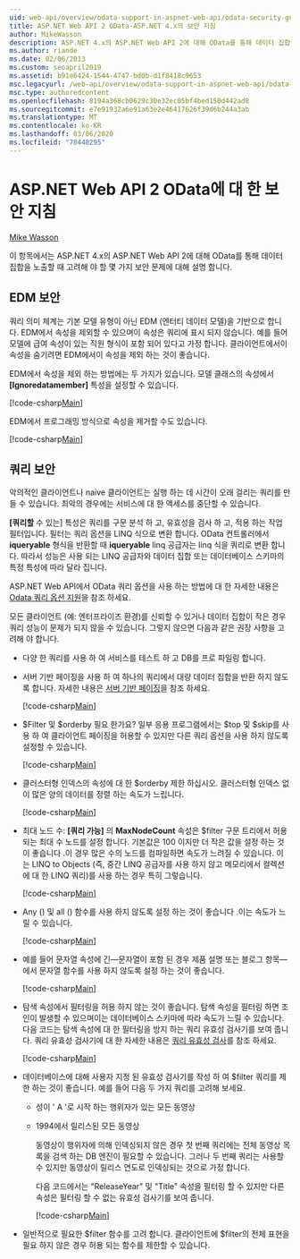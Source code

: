 ```yaml
---
uid: web-api/overview/odata-support-in-aspnet-web-api/odata-security-guidance
title: ASP.NET Web API 2 OData-ASP.NET 4.x의 보안 지침
author: MikeWasson
description: ASP.NET 4.x의 ASP.NET Web API 2에 대해 OData를 통해 데이터 집합을 노출할 때 고려해 야 하는 보안 문제에 대해 설명 합니다.
ms.author: riande
ms.date: 02/06/2013
ms.custom: seoapril2019
ms.assetid: b91e6424-1544-4747-bd0b-d1f8418c9653
msc.legacyurl: /web-api/overview/odata-support-in-aspnet-web-api/odata-security-guidance
msc.type: authoredcontent
ms.openlocfilehash: 8194a368cb0629c30e32ec05bf4bed150d442ad8
ms.sourcegitcommit: e7e91932a6e91a63e2e46417626f39d6b244a3ab
ms.translationtype: MT
ms.contentlocale: ko-KR
ms.lasthandoff: 03/06/2020
ms.locfileid: "78448295"
---
```

# <a name="security-guidance-for-aspnet-web-api-2-odata"></a>ASP.NET Web API 2 OData에 대 한 보안 지침

[Mike Wasson](https://github.com/MikeWasson)

이 항목에서는 ASP.NET 4.x의 ASP.NET Web API 2에 대해 OData를 통해 데이터 집합을 노출할 때 고려해 야 할 몇 가지 보안 문제에 대해 설명 합니다.

## <a name="edm-security"></a>EDM 보안

쿼리 의미 체계는 기본 모델 유형이 아닌 EDM (엔터티 데이터 모델)을 기반으로 합니다. EDM에서 속성을 제외할 수 있으며이 속성은 쿼리에 표시 되지 않습니다. 예를 들어 모델에 급여 속성이 있는 직원 형식이 포함 되어 있다고 가정 합니다. 클라이언트에서이 속성을 숨기려면 EDM에서이 속성을 제외 하는 것이 좋습니다.

EDM에서 속성을 제외 하는 방법에는 두 가지가 있습니다. 모델 클래스의 속성에서 **[Ignoredatamember]** 특성을 설정할 수 있습니다.

[!code-csharp[Main](odata-security-guidance/samples/sample1.cs)]

EDM에서 프로그래밍 방식으로 속성을 제거할 수도 있습니다.

[!code-csharp[Main](odata-security-guidance/samples/sample2.cs)]

## <a name="query-security"></a>쿼리 보안

악의적인 클라이언트나 naive 클라이언트는 실행 하는 데 시간이 오래 걸리는 쿼리를 만들 수 있습니다. 최악의 경우에는 서비스에 대 한 액세스를 중단할 수 있습니다.

**[쿼리할** 수 있는] 특성은 쿼리를 구문 분석 하 고, 유효성을 검사 하 고, 적용 하는 작업 필터입니다. 필터는 쿼리 옵션을 LINQ 식으로 변환 합니다. OData 컨트롤러에서 **iqueryable** 형식을 반환할 때 **iqueryable** linq 공급자는 linq 식을 쿼리로 변환 합니다. 따라서 성능은 사용 되는 LINQ 공급자와 데이터 집합 또는 데이터베이스 스키마의 특정 특성에 따라 달라 집니다.

ASP.NET Web API에서 OData 쿼리 옵션을 사용 하는 방법에 대 한 자세한 내용은 [Odata 쿼리 옵션 지원](supporting-odata-query-options.md)을 참조 하세요.

모든 클라이언트 (예: 엔터프라이즈 환경)를 신뢰할 수 있거나 데이터 집합이 작은 경우 쿼리 성능이 문제가 되지 않을 수 있습니다. 그렇지 않으면 다음과 같은 권장 사항을 고려해 야 합니다.

- 다양 한 쿼리를 사용 하 여 서비스를 테스트 하 고 DB를 프로 파일링 합니다.
- 서버 기반 페이징을 사용 하 여 하나의 쿼리에서 대량 데이터 집합을 반환 하지 않도록 합니다. 자세한 내용은 [서버 기반 페이징](supporting-odata-query-options.md#server-paging)을 참조 하세요. 

    [!code-csharp[Main](odata-security-guidance/samples/sample3.cs)]
- $Filter 및 $orderby 필요 한가요? 일부 응용 프로그램에서는 $top 및 $skip를 사용 하 여 클라이언트 페이징을 허용할 수 있지만 다른 쿼리 옵션을 사용 하지 않도록 설정할 수 있습니다. 

    [!code-csharp[Main](odata-security-guidance/samples/sample4.cs)]
- 클러스터형 인덱스의 속성에 대 한 $orderby 제한 하십시오. 클러스터형 인덱스 없이 많은 양의 데이터를 정렬 하는 속도가 느립니다. 

    [!code-csharp[Main](odata-security-guidance/samples/sample5.cs)]
- 최대 노드 수: **[쿼리 가능]** 의 **MaxNodeCount** 속성은 $filter 구문 트리에서 허용 되는 최대 수 노드를 설정 합니다. 기본값은 100 이지만 더 작은 값을 설정 하는 것이 좋습니다 .이 경우 많은 수의 노드를 컴파일하면 속도가 느려질 수 있습니다. 이는 LINQ to Objects (즉, 중간 LINQ 공급자를 사용 하지 않고 메모리에서 컬렉션에 대 한 LINQ 쿼리)를 사용 하는 경우 특히 그렇습니다. 

    [!code-csharp[Main](odata-security-guidance/samples/sample6.cs)]
- Any () 및 all () 함수를 사용 하지 않도록 설정 하는 것이 좋습니다 .이는 속도가 느릴 수 있습니다. 

    [!code-csharp[Main](odata-security-guidance/samples/sample7.cs)]
- 예를 들어 문자열 속성에 긴&#8212;문자열이 포함 된 경우 제품 설명 또는 블로그 항목&#8212;에서 문자열 함수를 사용 하지 않도록 설정 하는 것이 좋습니다. 

    [!code-csharp[Main](odata-security-guidance/samples/sample8.cs)]
- 탐색 속성에서 필터링을 허용 하지 않는 것이 좋습니다. 탐색 속성을 필터링 하면 조인이 발생할 수 있으며이는 데이터베이스 스키마에 따라 속도가 느릴 수 있습니다. 다음 코드는 탐색 속성에 대 한 필터링을 방지 하는 쿼리 유효성 검사기를 보여 줍니다. 쿼리 유효성 검사기에 대 한 자세한 내용은 [쿼리 유효성 검사](supporting-odata-query-options.md#query-validation)를 참조 하세요. 

    [!code-csharp[Main](odata-security-guidance/samples/sample9.cs)]
- 데이터베이스에 대해 사용자 지정 된 유효성 검사기를 작성 하 여 $filter 쿼리를 제한 하는 것이 좋습니다. 예를 들어 다음 두 가지 쿼리를 고려해 보세요. 

  - 성이 ' A '로 시작 하는 행위자가 있는 모든 동영상
  - 1994에서 릴리스된 모든 동영상

    동영상이 행위자에 의해 인덱싱되지 않은 경우 첫 번째 쿼리에는 전체 동영상 목록을 검색 하는 DB 엔진이 필요할 수 있습니다. 그러나 두 번째 쿼리는 사용할 수 있지만 동영상이 릴리스 연도로 인덱싱되는 것으로 가정 합니다.

    다음 코드에서는 "ReleaseYear" 및 "Title" 속성을 필터링 할 수 있지만 다른 속성은 필터링 할 수 없는 유효성 검사기를 보여 줍니다.

    [!code-csharp[Main](odata-security-guidance/samples/sample10.cs)]
- 일반적으로 필요한 $filter 함수를 고려 합니다. 클라이언트에 $filter의 전체 표현을 필요 하지 않은 경우 허용 되는 함수를 제한할 수 있습니다.
